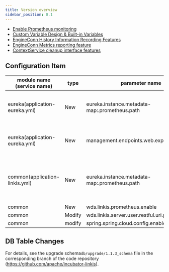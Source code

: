 ```yaml
---
title: Version overview
sidebar_position: 0.1
---
```


- [Enable Prometheus monitoring](/deployment/involve_prometheus_into_linkis.md)
- [Custom Variable Design & Built-in Variables](/architecture/commons/variable.md)
- [EngineConn History Information Recording Features](/architecture/computation_governance_services/engine/engine_conn_history.md)
- [EngineConn Metrics reporting feature](/architecture/computation_governance_services/engine/engine_conn_metrics.md)
- [ContextService cleanup interface features](/architecture/public_enhancement_services/context_service/content_service_cleanup.md)


## Configuration Item

| module name (service name) | type | parameter name | default value | description |
| ----------- | ----- | -------------------------------------------------------- | ---------------- | ------------------------------------------------------- |
|eureka(application-eureka.yml) | New |eureka.instance.metadata-map:.prometheus.path| ${prometheus.path:/actuator/prometheus} |mapping relationship between codeType and runType|
|eureka(application-eureka.yml) | New | management.endpoints.web.exposure.include|refresh,info,health,metrics | Control the ribbon mode parameter switch of RPC module|
|common(application-linkis.yml) | New | eureka.instance.metadata-map:.prometheus.path|${prometheus.path:${prometheus.endpoint}} | Asynchronous execution supports setting the number of concurrent job groups |
|common | New |wds.linkis.prometheus.enable | false| |
|common | Modify | wds.linkis.server.user.restful.uri.pass.auth | /api/rest_j/v1/actuator/prometheus| |
|common | modify | spring.spring.cloud.config.enabled | false | |

## DB Table Changes
For details, see the upgrade schema`db/upgrade/1.1.3_schema` file in the corresponding branch of the code repository (https://github.com/apache/incubator-linkis).